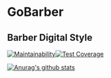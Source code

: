# GoBarber
## Barber Digital Style

[![Maintainability](https://api.codeclimate.com/v1/badges/d4626d2e9b961f671055/maintainability)](https://codeclimate.com/github/MarcusPianco/gobarber-gotack/maintainability)[![Test Coverage](https://api.codeclimate.com/v1/badges/d4626d2e9b961f671055/test_coverage)](https://codeclimate.com/github/MarcusPianco/gobarber-gotack/test_coverage)


[![Anurag's github stats](https://github-readme-stats.vercel.app/api?username=marcuspianco)](https://github.com/anuraghazra/github-readme-stats)
